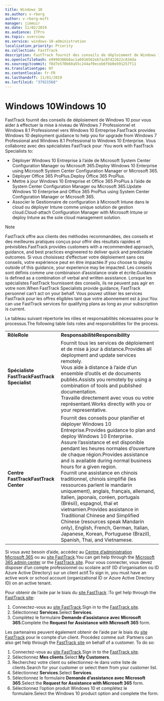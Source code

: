 ```yaml
---
title: Windows 10
ms.author: v-rberg
author: v-rberg-msft
manager: jimmuir
ms.date: 11/02/2019
ms.audience: ITPro
ms.topic: overview
ms.service: windows-10-administration
localization_priority: Priority
ms.collection: FastTrack
description: FastTrack fournit des conseils de déploiement de Windows 10 pour vous aider à effectuer la mise à niveau de Windows 7 Professionnel et Windows 8.1 Professionnel vers Windows 10 Entreprise.
ms.openlocfilehash: e9999306b8ac1a6916562eb7ac0f422622c834da
ms.sourcegitcommit: f8d7e570b60a55c244af0eceb6fbb0e591257f11
ms.translationtype: HT
ms.contentlocale: fr-FR
ms.lasthandoff: 11/01/2019
ms.locfileid: "37921568"
---
```

# <a name="windows-10"></a><span data-ttu-id="2da49-103">Windows 10</span><span class="sxs-lookup"><span data-stu-id="2da49-103">Windows 10</span></span>

<span data-ttu-id="2da49-104">FastTrack fournit des conseils de déploiement de Windows 10 pour vous aider à effectuer la mise à niveau de Windows 7 Professionnel et Windows 8.1 Professionnel vers Windows 10 Entreprise.</span><span class="sxs-lookup"><span data-stu-id="2da49-104">FastTrack provides Windows 10 deployment guidance to help you for upgrade from Windows 7 Professional and Windows 8.1 Professional to Windows 10 Enterprise.</span></span> <span data-ttu-id="2da49-105">Vous collaborez avec des spécialistes FastTrack pour :</span><span class="sxs-lookup"><span data-stu-id="2da49-105">You work with FastTrack Specialists to:</span></span>

- <span data-ttu-id="2da49-106">Déployer Windows 10 Entreprise à l’aide de Microsoft System Center Configuration Manager ou Microsoft 365.</span><span class="sxs-lookup"><span data-stu-id="2da49-106">Deploy Windows 10 Enterprise using Microsoft System Center Configuration Manager or Microsoft 365.</span></span>
- <span data-ttu-id="2da49-107">Déployer Office 365 ProPlus.</span><span class="sxs-lookup"><span data-stu-id="2da49-107">Deploy Office 365 ProPlus.</span></span> 
- <span data-ttu-id="2da49-108">Mettre à jour Windows 10 Entreprise et Office 365 ProPlus à l’aide de System Center Configuration Manager ou Microsoft 365.</span><span class="sxs-lookup"><span data-stu-id="2da49-108">Update Windows 10 Enterprise and Office 365 ProPlus using System Center Configuration Manager or Microsoft 365.</span></span>
- <span data-ttu-id="2da49-109">Associer le Gestionnaire de configuration à Microsoft Intune dans le cloud ou déployer Intune comme unique solution de gestion cloud.</span><span class="sxs-lookup"><span data-stu-id="2da49-109">Cloud-attach Configuration Manager with Microsoft Intune or deploy Intune as the sole cloud management solution.</span></span>
  
> [!NOTE]
> <span data-ttu-id="2da49-110">FastTrack offre aux clients des méthodes recommandées, des conseils et des meilleures pratiques conçus pour offrir des résultats rapides et prévisibles.</span><span class="sxs-lookup"><span data-stu-id="2da49-110">FastTrack provides customers with a recommended approach, guidance, and best practices engineered to deliver quick and predictable outcomes.</span></span> <span data-ttu-id="2da49-111">Si vous choisissez d’effectuer votre déploiement sans ces conseils, votre expérience peut en être impactée.</span><span class="sxs-lookup"><span data-stu-id="2da49-111">If you choose to deploy outside of this guidance, your experience may be impacted.</span></span> <span data-ttu-id="2da49-112">Les conseils sont définis comme une combinaison d’assistance orale et écrite.</span><span class="sxs-lookup"><span data-stu-id="2da49-112">Guidance is defined as a combination of verbal and written assistance.</span></span> <span data-ttu-id="2da49-113">Lorsque les spécialistes FastTrack fournissent des conseils, ils ne peuvent pas agir en votre nom.</span><span class="sxs-lookup"><span data-stu-id="2da49-113">When FastTrack Specialists provide guidance, FastTrack personnel can’t act on your behalf.</span></span> <span data-ttu-id="2da49-114">Vous pouvez utiliser les services FastTrack pour les offres éligibles tant que votre abonnement est à jour.</span><span class="sxs-lookup"><span data-stu-id="2da49-114">You can use FastTrack services for qualifying plans as long as your subscription is current.</span></span>  
    
<span data-ttu-id="2da49-115">Le tableau suivant répertorie les rôles et responsabilités nécessaires pour le processus.</span><span class="sxs-lookup"><span data-stu-id="2da49-115">The following table lists roles and responsibilities for the process.</span></span>

|||
|:-----|:-----|
|<span data-ttu-id="2da49-116">**Rôle**</span><span class="sxs-lookup"><span data-stu-id="2da49-116">**Role**</span></span> <br/> |<span data-ttu-id="2da49-117">**Responsabilité**</span><span class="sxs-lookup"><span data-stu-id="2da49-117">**Responsibility**</span></span> <br/> |
|<span data-ttu-id="2da49-118">**Spécialiste FastTrack**</span><span class="sxs-lookup"><span data-stu-id="2da49-118">**FastTrack Specialist**</span></span> <br/> |<span data-ttu-id="2da49-119">Fournit tous les services de déploiement et de mise à jour à distance.</span><span class="sxs-lookup"><span data-stu-id="2da49-119">Provides all deployment and update services remotely.</span></span>  <br/> <span data-ttu-id="2da49-120">Vous aide à distance à l’aide d’un ensemble d’outils et de documents publiés.</span><span class="sxs-lookup"><span data-stu-id="2da49-120">Assists you remotely by using a combination of tools and published documentation.</span></span> <br/> <span data-ttu-id="2da49-121">Travaille directement avec vous ou votre représentant.</span><span class="sxs-lookup"><span data-stu-id="2da49-121">Works directly with you or your representative.</span></span>|
|<span data-ttu-id="2da49-122">**Centre FastTrack**</span><span class="sxs-lookup"><span data-stu-id="2da49-122">**FastTrack Center**</span></span>  <br/> |<span data-ttu-id="2da49-123">Fournit des conseils pour planifier et déployer Windows 10 Entreprise.</span><span class="sxs-lookup"><span data-stu-id="2da49-123">Provides guidance to plan and deploy Windows 10 Enterprise.</span></span>   <br/> <span data-ttu-id="2da49-124">Assure l’assistance et est disponible pendant les heures normales d’ouverture de chaque région.</span><span class="sxs-lookup"><span data-stu-id="2da49-124">Provides assistance and is available during normal business hours for a given region.</span></span> <br/> <span data-ttu-id="2da49-125">Fournit une assistance en chinois traditionnel, chinois simplifié (les ressources parlent le mandarin uniquement), anglais, français, allemand, italien, japonais, coréen, portugais (Brésil), espagnol, thaï et vietnamien.</span><span class="sxs-lookup"><span data-stu-id="2da49-125">Provides assistance in Traditional Chinese and Simplified Chinese (resources speak Mandarin only), English, French, German, Italian, Japanese, Korean, Portuguese (Brazil), Spanish, Thai, and Vietnamese.</span></span>|
 
<span data-ttu-id="2da49-126">Si vous avez besoin d’aide, accédez au [Centre d’administration Microsoft 365](https://go.microsoft.com/fwlink/?linkid=2032704) ou au [site FastTrack](https://go.microsoft.com/fwlink/?linkid=780698).</span><span class="sxs-lookup"><span data-stu-id="2da49-126">You can get help through the [Microsoft 365 admin center](https://go.microsoft.com/fwlink/?linkid=2032704) or the [FastTrack site](https://go.microsoft.com/fwlink/?linkid=780698).</span></span> <span data-ttu-id="2da49-127">Pour vous connecter, vous devez disposer d’un compte professionnel ou scolaire actif (ID d’organisation ou ID Azure Active Directory) sur un client actif.</span><span class="sxs-lookup"><span data-stu-id="2da49-127">To sign in, you must have an active work or school account (organizational ID or Azure Active Directory ID) on an active tenant.</span></span> 

<span data-ttu-id="2da49-128">Pour obtenir de l’aide par le biais du [site FastTrack](https://go.microsoft.com/fwlink/?linkid=780698) :</span><span class="sxs-lookup"><span data-stu-id="2da49-128">To get help through the [FastTrack site](https://go.microsoft.com/fwlink/?linkid=780698):</span></span> 
1.  <span data-ttu-id="2da49-129">Connectez-vous au [site FastTrack](https://go.microsoft.com/fwlink/?linkid=780698).</span><span class="sxs-lookup"><span data-stu-id="2da49-129">Sign in to the [FastTrack site](https://go.microsoft.com/fwlink/?linkid=780698).</span></span> 
2.  <span data-ttu-id="2da49-130">Sélectionnez **Services**.</span><span class="sxs-lookup"><span data-stu-id="2da49-130">Select **Services**.</span></span>
3.  <span data-ttu-id="2da49-131">Complétez le formulaire **Demande d’assistance avec Microsoft 365**.</span><span class="sxs-lookup"><span data-stu-id="2da49-131">Complete the **Request for Assistance with Microsoft 365** form.</span></span>
  
<span data-ttu-id="2da49-p104">Les partenaires peuvent également obtenir de l’aide par le biais du [site FastTrack](https://go.microsoft.com/fwlink/?linkid=780698) pour le compte d’un client. Procédez comme suit :</span><span class="sxs-lookup"><span data-stu-id="2da49-p104">Partners can also get help through the [FastTrack site](https://go.microsoft.com/fwlink/?linkid=780698) on behalf of a customer. To do so:</span></span>
1.  <span data-ttu-id="2da49-134">Connectez-vous au [site FastTrack](https://go.microsoft.com/fwlink/?linkid=780698).</span><span class="sxs-lookup"><span data-stu-id="2da49-134">Sign in to the [FastTrack site](https://go.microsoft.com/fwlink/?linkid=780698).</span></span> 
2.  <span data-ttu-id="2da49-135">Sélectionnez **Mes clients**.</span><span class="sxs-lookup"><span data-stu-id="2da49-135">Select **My Customers**.</span></span>
3.  <span data-ttu-id="2da49-136">Recherchez votre client ou sélectionnez-le dans votre liste de clients.</span><span class="sxs-lookup"><span data-stu-id="2da49-136">Search for your customer or select them from your customer list.</span></span>
4.  <span data-ttu-id="2da49-137">Sélectionnez **Services**.</span><span class="sxs-lookup"><span data-stu-id="2da49-137">Select **Services**.</span></span>
5.  <span data-ttu-id="2da49-138">Sélectionnez le formulaire **Demande d’assistance avec Microsoft 365**.</span><span class="sxs-lookup"><span data-stu-id="2da49-138">Select the **Request for Assistance with Microsoft 365** form.</span></span>
6.  <span data-ttu-id="2da49-139">Sélectionnez l’option produit Windows 10 et complétez le formulaire.</span><span class="sxs-lookup"><span data-stu-id="2da49-139">Select the Windows 10 product option and complete the form.</span></span>
 